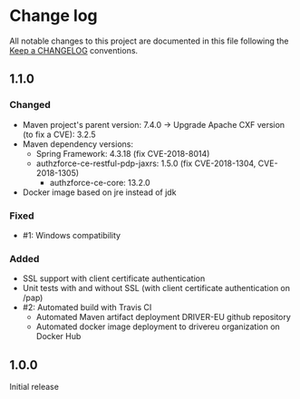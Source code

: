 # Change log
All notable changes to this project are documented in this file following the [Keep a CHANGELOG](http://keepachangelog.com) conventions.


## 1.1.0
### Changed
- Maven project's parent version: 7.4.0 
	-> Upgrade Apache CXF version (to fix a CVE): 3.2.5
- Maven dependency versions:
	- Spring Framework: 4.3.18 (fix CVE-2018-8014)
	- authzforce-ce-restful-pdp-jaxrs: 1.5.0 (fix CVE-2018-1304, CVE-2018-1305)
		- authzforce-ce-core: 13.2.0
- Docker image based on jre instead of jdk
	
### Fixed
- #1: Windows compatibility
	
### Added
- SSL support with client certificate authentication
- Unit tests with and without SSL (with client certificate authentication on /pap)
- #2: Automated build with Travis CI
	- Automated Maven artifact deployment DRIVER-EU github repository
	- Automated docker image deployment to drivereu organization on Docker Hub

## 1.0.0
Initial release